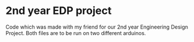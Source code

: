 # 2nd year EDP project

Code which was made with my friend for our 2nd year Engineering Design Project. Both files are to be run on two different arduinos.
